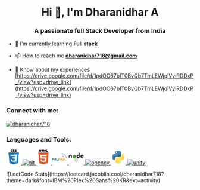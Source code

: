 <h1 align="center">Hi 👋, I'm Dharanidhar A</h1>
<h3 align="center">A passionate full Stack Developer from India</h3>

- 🌱 I’m currently learning **Full stack**

- 📫 How to reach me **dharanidhar718@gmail.com**

- 📄 Know about my experiences [https://drive.google.com/file/d/1pdOO67bIT0BvQb7TmLEWjqlVyiRDDxP_/view?usp=drive_link](https://drive.google.com/file/d/1pdOO67bIT0BvQb7TmLEWjqlVyiRDDxP_/view?usp=drive_link)

<h3 align="left">Connect with me:</h3>
<p align="left">
<a href="https://www.leetcode.com/dharanidhar718" target="blank"><img align="center" src="https://raw.githubusercontent.com/rahuldkjain/github-profile-readme-generator/master/src/images/icons/Social/leet-code.svg" alt="dharanidhar718" height="30" width="40" /></a>
</p>

<h3 align="left">Languages and Tools:</h3>
<p align="left"> <a href="https://www.w3schools.com/css/" target="_blank" rel="noreferrer"> <img src="https://raw.githubusercontent.com/devicons/devicon/master/icons/css3/css3-original-wordmark.svg" alt="css3" width="40" height="40"/> </a> <a href="https://git-scm.com/" target="_blank" rel="noreferrer"> <img src="https://www.vectorlogo.zone/logos/git-scm/git-scm-icon.svg" alt="git" width="40" height="40"/> </a> <a href="https://www.w3.org/html/" target="_blank" rel="noreferrer"> <img src="https://raw.githubusercontent.com/devicons/devicon/master/icons/html5/html5-original-wordmark.svg" alt="html5" width="40" height="40"/> </a> <a href="https://www.mysql.com/" target="_blank" rel="noreferrer"> <img src="https://raw.githubusercontent.com/devicons/devicon/master/icons/mysql/mysql-original-wordmark.svg" alt="mysql" width="40" height="40"/> </a> <a href="https://nodejs.org" target="_blank" rel="noreferrer"> <img src="https://raw.githubusercontent.com/devicons/devicon/master/icons/nodejs/nodejs-original-wordmark.svg" alt="nodejs" width="40" height="40"/> </a> <a href="https://opencv.org/" target="_blank" rel="noreferrer"> <img src="https://www.vectorlogo.zone/logos/opencv/opencv-icon.svg" alt="opencv" width="40" height="40"/> </a> <a href="https://www.python.org" target="_blank" rel="noreferrer"> <img src="https://raw.githubusercontent.com/devicons/devicon/master/icons/python/python-original.svg" alt="python" width="40" height="40"/> </a> <a href="https://unity.com/" target="_blank" rel="noreferrer"> <img src="https://www.vectorlogo.zone/logos/unity3d/unity3d-icon.svg" alt="unity" width="40" height="40"/> </a> </p>
![LeetCode Stats](https://leetcard.jacoblin.cool/dharanidhar718?theme=dark&font=IBM%20Plex%20Sans%20KR&ext=activity)
